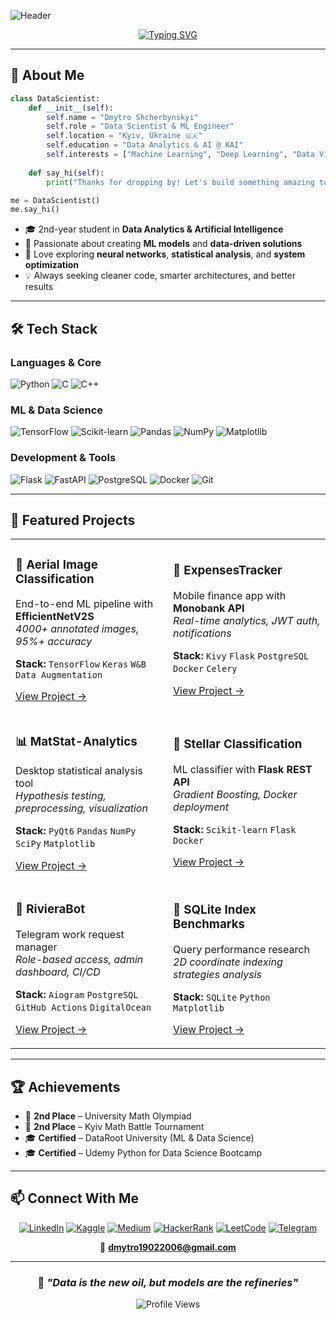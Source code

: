 ![Header](./github-header-banner)

<div align="center">
  
[![Typing SVG](https://readme-typing-svg.herokuapp.com?font=Fira+Code&weight=600&size=28&pause=1000&color=7AA2F7&center=true&vCenter=true&width=600&lines=Building+Intelligent+Systems;ML+%7C+Data+Science+%7C+Python;Always+Learning%2C+Always+Building)](https://git.io/typing-svg)

</div>

---

## 🧠 About Me

```python
class DataScientist:
    def __init__(self):
        self.name = "Dmytro Shcherbynskyi"
        self.role = "Data Scientist & ML Engineer"
        self.location = "Kyiv, Ukraine 🇺🇦"
        self.education = "Data Analytics & AI @ KAI"
        self.interests = ["Machine Learning", "Deep Learning", "Data Visualization"]
    
    def say_hi(self):
        print("Thanks for dropping by! Let's build something amazing together.")

me = DataScientist()
me.say_hi()
```

- 🎓 2nd-year student in **Data Analytics & Artificial Intelligence**
- 🔬 Passionate about creating **ML models** and **data-driven solutions**
- 🚀 Love exploring **neural networks**, **statistical analysis**, and **system optimization**
- 💡 Always seeking cleaner code, smarter architectures, and better results

---

## 🛠️ Tech Stack

### **Languages & Core**
![Python](https://img.shields.io/badge/Python-3776AB?style=for-the-badge&logo=python&logoColor=white)
![C](https://img.shields.io/badge/C-00599C?style=for-the-badge&logo=c&logoColor=white)
![C++](https://img.shields.io/badge/C++-00599C?style=for-the-badge&logo=cplusplus&logoColor=white)

### **ML & Data Science**
![TensorFlow](https://img.shields.io/badge/TensorFlow-FF6F00?style=for-the-badge&logo=tensorflow&logoColor=white)
![Scikit-learn](https://img.shields.io/badge/Scikit--learn-F7931E?style=for-the-badge&logo=scikitlearn&logoColor=white)
![Pandas](https://img.shields.io/badge/Pandas-150458?style=for-the-badge&logo=pandas&logoColor=white)
![NumPy](https://img.shields.io/badge/NumPy-013243?style=for-the-badge&logo=numpy&logoColor=white)
![Matplotlib](https://img.shields.io/badge/Matplotlib-11557c?style=for-the-badge&logo=python&logoColor=white)

### **Development & Tools**
![Flask](https://img.shields.io/badge/Flask-000000?style=for-the-badge&logo=flask&logoColor=white)
![FastAPI](https://img.shields.io/badge/FastAPI-009688?style=for-the-badge&logo=fastapi&logoColor=white)
![PostgreSQL](https://img.shields.io/badge/PostgreSQL-316192?style=for-the-badge&logo=postgresql&logoColor=white)
![Docker](https://img.shields.io/badge/Docker-2496ED?style=for-the-badge&logo=docker&logoColor=white)
![Git](https://img.shields.io/badge/Git-F05032?style=for-the-badge&logo=git&logoColor=white)

---

## 🚀 Featured Projects

<table>
<tr>
<td width="50%">

### 🤖 Aerial Image Classification
End-to-end ML pipeline with **EfficientNetV2S**  
*4000+ annotated images, 95%+ accuracy*

**Stack:** `TensorFlow` `Keras` `W&B` `Data Augmentation`

[View Project →](https://github.com/deyme17)

</td>
<td width="50%">

### 💸 ExpensesTracker
Mobile finance app with **Monobank API**  
*Real-time analytics, JWT auth, notifications*

**Stack:** `Kivy` `Flask` `PostgreSQL` `Docker` `Celery`

[View Project →](https://github.com/deyme17/ExpensesTracker)

</td>
</tr>

<tr>
<td width="50%">

### 📊 MatStat-Analytics
Desktop statistical analysis tool  
*Hypothesis testing, preprocessing, visualization*

**Stack:** `PyQt6` `Pandas` `NumPy` `SciPy` `Matplotlib`

[View Project →](https://github.com/deyme17/MatStat-Analytics)

</td>
<td width="50%">

### 🌌 Stellar Classification
ML classifier with **Flask REST API**  
*Gradient Boosting, Docker deployment*

**Stack:** `Scikit-learn` `Flask` `Docker`

[View Project →](https://github.com/deyme17/Stellar_Classification)

</td>
</tr>

<tr>
<td width="50%">

### 🤖 RivieraBot
Telegram work request manager  
*Role-based access, admin dashboard, CI/CD*

**Stack:** `Aiogram` `PostgreSQL` `GitHub Actions` `DigitalOcean`

[View Project →](https://github.com/deyme17)

</td>
<td width="50%">

### 🧮 SQLite Index Benchmarks
Query performance research  
*2D coordinate indexing strategies analysis*

**Stack:** `SQLite` `Python` `Matplotlib`

[View Project →](https://github.com/deyme17/SQLite_Index_benchmarks)

</td>
</tr>
</table>

---

## 🏆 Achievements

- 🥈 **2nd Place** – University Math Olympiad
- 🥈 **2nd Place** – Kyiv Math Battle Tournament
- 🎓 **Certified** – DataRoot University (ML & Data Science)
- 🎓 **Certified** – Udemy Python for Data Science Bootcamp

---

## 📫 Connect With Me

<div align="center">

[![LinkedIn](https://img.shields.io/badge/LinkedIn-0077B5?style=for-the-badge&logo=linkedin&logoColor=white)](https://linkedin.com/in/dmytro-shcherbynskyi)
[![Kaggle](https://img.shields.io/badge/Kaggle-20BEFF?style=for-the-badge&logo=kaggle&logoColor=white)](https://kaggle.com/dmytroshcherbynskyi)
[![Medium](https://img.shields.io/badge/Medium-12100E?style=for-the-badge&logo=medium&logoColor=white)](https://medium.com/@deyme17)
[![HackerRank](https://img.shields.io/badge/HackerRank-2EC866?style=for-the-badge&logo=hackerrank&logoColor=white)](https://hackerrank.com/deyme17)
[![LeetCode](https://img.shields.io/badge/LeetCode-FFA116?style=for-the-badge&logo=leetcode&logoColor=white)](https://leetcode.com/deyme17)
[![Telegram](https://img.shields.io/badge/Telegram-2CA5E0?style=for-the-badge&logo=telegram&logoColor=white)](https://t.me/deyme17)

📧 **dmytro19022006@gmail.com**

</div>

---

<div align="center">

### 💭 *"Data is the new oil, but models are the refineries"*

![Profile Views](https://komarev.com/ghpvc/?username=deyme17&color=7AA2F7&style=for-the-badge)

</div>
